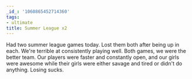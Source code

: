 ```yaml
---
_id_: '1060865452714360'
tags:
- ultimate
title: Summer League x2
---
```


Had two summer league games today. Lost them both after being up in each. We're terrible at consistently playing well. Both games, we were the better team. Our players were faster and constantly open, and our girls were awesome while their girls were either savage and tired or didn't do anything. Losing sucks.
